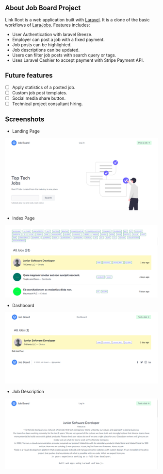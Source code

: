 

## About Job Board Project

Link Root is a web application built  with [Laravel](https://laravel.com/). It is a clone of the basic workflows of [LaraJobs](https://larajobs.com/). Features includes:

- User Authentication with laravel Breeze.
- Employer can post a job with a fixed payment.
- Job posts can be highlighted.
- Job descriptions can be updated.
- Users can filter job posts with search query or tags.
- Uses Laravel Cashier to accept payment with Stripe Payment API.


## Future features

- [ ] Apply statistics of a posted job.
- [ ] Custom job post templates.
- [ ] Social media share button.
- [ ] Technical project consultant hiring.

## Screenshots

- Landing Page 

![Landing Page](/public/images/jb_lp.png)

- Index Page

![Index](/public/images/jb_posts.png)

- Dashboard

![Dashboard](/public/images/jb_dash.png)

- Job Description

![Job Description](/public/images/jb_desc.png)



